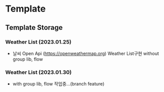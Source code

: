 # Template

## Template Storage

### Weather List (2023.01.25)
-  날씨 Open Api (https://openweathermap.org) Weather List구현
without group lib, flow

### Weather List (2023.01.30)
- with group lib, flow 작업중...(branch feature)
